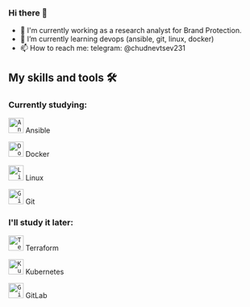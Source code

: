 ### Hi there 👋

- 🔭 I'm currently working as a research analyst for Brand Protection.
- 🌱 I’m currently learning devops (ansible, git, linux, docker)
- 📫 How to reach me: telegram: @chudnevtsev231

## My skills and tools 🛠️

### Сurrently studying:

<code><img height="30" src="https://www.vectorlogo.zone/logos/ansible/ansible-icon.svg" alt="Ansible"></code> Ansible

<code><img height="30" src="https://www.vectorlogo.zone/logos/docker/docker-icon.svg" alt="Docker"></code> Docker 

<code><img height="30" src="https://www.vectorlogo.zone/logos/linux/linux-icon.svg" alt="Linux"></code> Linux

<code><img height="30" src="https://www.vectorlogo.zone/logos/git-scm/git-scm-icon.svg" alt="Git"></code> Git 


### I'll study it later:

<code><img height="30" src="https://www.vectorlogo.zone/logos/terraformio/terraformio-icon.svg" alt="Terraform"></code> Terraform 

<code><img height="30" src="https://www.vectorlogo.zone/logos/kubernetes/kubernetes-icon.svg" alt="Kubernetes"></code> Kubernetes

<code><img height="30" src="https://www.vectorlogo.zone/logos/gitlab/gitlab-icon.svg" alt="GitLab"></code> GitLab 



